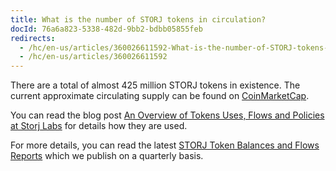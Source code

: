 ```yaml
---
title: What is the number of STORJ tokens in circulation?
docId: 76a6a823-5338-482d-9bb2-bdbb05855feb
redirects:
  - /hc/en-us/articles/360026611592-What-is-the-number-of-STORJ-tokens-in-circulation
  - /hc/en-us/articles/360026611592
---
```

There are a total of almost 425 million STORJ tokens in existence. The current approximate circulating supply can be found on [CoinMarketCap](https://coinmarketcap.com/).

You can read the blog post [An Overview of Tokens Uses, Flows and Policies at Storj Labs](https://www.storj.io/blog/an-overview-of-tokens-uses-flows-and-policies-at-storj-labs) for details how they are used.

For more details, you can read the latest [STORJ Token Balances and Flows Reports](https://www.storj.io/content-categories/token-reports) which we publish on a quarterly basis.